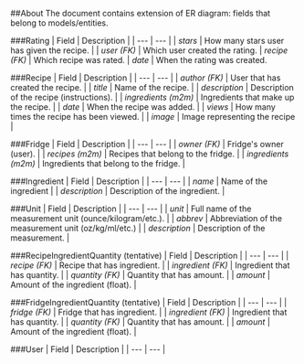 ##About
The document contains extension of ER diagram: fields that belong to models/entities.

###Rating
| Field | Description |
| --- | --- |
| *stars* | How many stars user has given the recipe. |
| *user (FK)* | Which user created the rating.
| *recipe (FK)* | Which recipe was rated.
| *date* | When the rating was created.

###Recipe
| Field | Description |
| --- | --- |
| *author (FK)* | User that has created the recipe. |
| *title* | Name of the recipe. |
| *description* | Description of the recipe (instructions). |
| *ingredients (m2m)* | Ingredients that make up the recipe. |
| *date* | When the recipe was added. |
| *views* | How many times the recipe has been viewed. |
| *image* | Image representing the recipe |

###Fridge
| Field | Description |
| --- | --- |
| *owner (FK)* | Fridge's owner (user). |
| *recipes (m2m)* | Recipes that belong to the fridge. |
| *ingredients (m2m)* | Ingredients that belong to the fridge. |

###Ingredient
| Field | Description |
| --- | --- |
| *name* | Name of the ingredient |
| *description* | Description of the ingredient. |

###Unit
| Field | Description |
| --- | --- |
| *unit* | Full name of the measurement unit (ounce/kilogram/etc.). |
| *abbrev* | Abbreviation of the measurement unit (oz/kg/ml/etc.) |
| *description* | Description of the measurement. |

###RecipeIngredientQuantity (tentative)
| Field | Description |
| --- | --- |
| *recipe (FK)* | Recipe that has ingredient. |
| *ingredient (FK)* | Ingredient that has quantity. |
| *quantity (FK)* | Quantity that has amount. |
| *amount* | Amount of the ingredient (float). |

###FridgeIngredientQuantity (tentative)
| Field | Description |
| --- | --- |
| *fridge (FK)* | Fridge that has ingredient. |
| *ingredient (FK)* | Ingredient that has quantity. |
| *quantity (FK)* | Quantity that has amount. |
| *amount* | Amount of the ingredient (float). |

###User
| Field | Description |
| --- | --- |